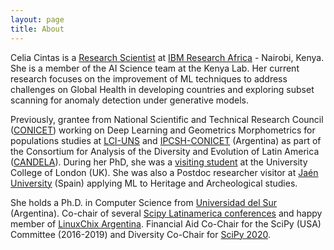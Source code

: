 ```yaml
---
layout: page
title: About
---
```



Celia Cintas is a [Research Scientist](https://researcher.watson.ibm.com/researcher/view.php?person=ibm-Celia.Cintas) at [IBM Research Africa](https://www.research.ibm.com/labs/africa/) - Nairobi, Kenya. She is a member of the AI Science team at the Kenya Lab. Her current research focuses on the improvement of ML techniques to address challenges on Global Health in developing countries and exploring subset scanning for anomaly detection under generative models.
 
Previously, grantee from National Scientific and Technical Research Council ([CONICET](https://www.conicet.gov.ar/?lan=en)) working on Deep Learning and Geometrics Morphometrics for populations studies at [LCI-UNS](https://imaglabs.org/) and [IPCSH-CONICET](https://ipcsh.conicet.gov.ar/) (Argentina) as part of the Consortium for Analysis of the Diversity and Evolution of Latin America ([CANDELA](https://www.ucl.ac.uk/biosciences/departments/genetics-evolution-and-environment/candela/)).  During her PhD, she was a [visiting student](https://www.ucl.ac.uk/biosciences/subject-specific-taught-modules/human-population-genetics/people) at the University College of London (UK). She was also a Postdoc researcher visitor at [Jaén University](https://www.ujaen.es/en) (Spain) applying ML to Heritage and Archeological studies. 
 
She holds a Ph.D. in Computer Science from [Universidad del Sur](https://www.uns.edu.ar/ingles) (Argentina). Co-chair of several [Scipy Latinamerica conferences](https://www.scipy.lat/es/scipycon.html) and happy member of [LinuxChix Argentina](http://linuxchixar.org/). Financial Aid Co-Chair for the SciPy (USA) Committee (2016-2019) and Diversity Co-Chair for [SciPy 2020](https://www.scipy2020.scipy.org/organisers).
